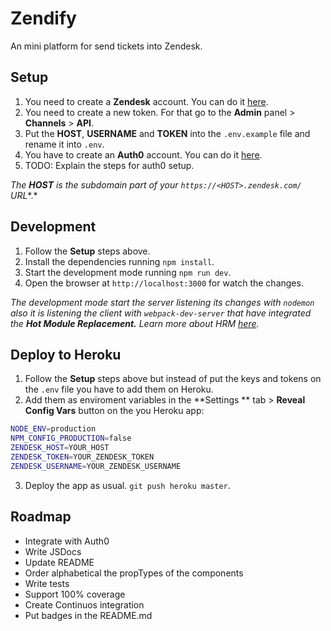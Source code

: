 # Zendify
An mini platform for send tickets into Zendesk.

## Setup
1. You need to create a **Zendesk** account. You can do it  [here](https://www.zendesk.com/register/#getstarted).
2. You need to create a new token. For that go to the **Admin** panel > **Channels** > **API**.
3. Put the **HOST**, **USERNAME** and **TOKEN** into the `.env.example` file and rename it into `.env`.
3. You have to create an **Auth0** account. You can do it [here](https://manage.auth0.com/login).
4. TODO: Explain the steps for auth0 setup.

*The **HOST** is the subdomain part of your `https://<HOST>.zendesk.com/` URL**.*

## Development
1. Follow the **Setup** steps above.
2. Install the dependencies running `npm install`.
3. Start the development mode running `npm run dev`.
4. Open the browser at `http://localhost:3000` for watch the changes.

*The development mode start the server listening its changes with `nodemon` also it is listening the client with `webpack-dev-server` that have integrated the **Hot Module Replacement.** Learn more about HRM [here](https://github.com/webpack/docs/wiki/hot-module-replacement-with-webpack).*

## Deploy to Heroku
1. Follow the **Setup** steps above but instead of put the keys and tokens on the `.env` file you have to add them on Heroku.
2. Add them as enviroment variables in the **Settings ** tab > **Reveal Config Vars** button on the you Heroku app:
```bash
NODE_ENV=production
NPM_CONFIG_PRODUCTION=false
ZENDESK_HOST=YOUR_HOST
ZENDESK_TOKEN=YOUR_ZENDESK_TOKEN
ZENDESK_USERNAME=YOUR_ZENDESK_USERNAME
```
3. Deploy the app as usual. `git push heroku master`.

## Roadmap
* Integrate with Auth0
* Write JSDocs
* Update README
* Order alphabetical the propTypes of the components
* Write tests
* Support 100% coverage
* Create Continuos integration
* Put badges in the README.md
